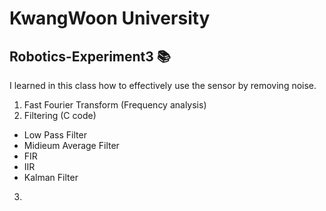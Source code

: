 # KwangWoon University 
## Robotics-Experiment3 :books:

I learned in this class how to effectively use the sensor by removing noise.

1. Fast Fourier Transform (Frequency analysis)
2. Filtering (C code)
- Low Pass Filter
- Midieum Average Filter
- FIR
- IIR
- Kalman Filter


3. 
